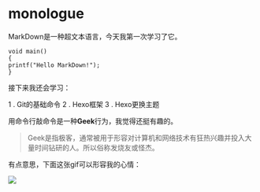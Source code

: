 # monologue
MarkDown是一种超文本语言，今天我第一次学习了它。

    void main()
    {
    printf("Hello MarkDown!");
    }

接下来我还会学习：

1 . Git的基础命令
2 . Hexo框架
3 . Hexo更换主题

用命令行敲命令是一种**Geek**行为，我觉得还挺有趣的。

>Geek是指极客，通常被用于形容对计算机和网络技术有狂热兴趣并投入大量时间钻研的人。所以俗称发烧友或怪杰。

有点意思，下面这张gif可以形容我的心情：

![](https://qgt-style.oss-cn-hangzhou.aliyuncs.com/newcoursep4/g1/g1-2-2/tenor.gif)
